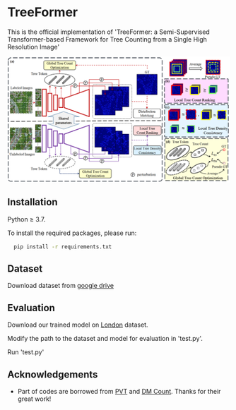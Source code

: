 
# TreeFormer

This is the official implementation of 'TreeFormer: a Semi-Supervised Transformer-based Framework for Tree Counting from a Single High Resolution Image'

<img src="sample_imgs/overview.png">

## Installation

Python ≥ 3.7.

To install the required packages, please run:


```bash
  pip install -r requirements.txt
```
    
## Dataset
Download dataset from [google drive](https://drive.google.com/file/d/1IccQ_VxS6UjpMfXFuo27t8X8cEFN4Rjo/view?usp=sharing)
## Evaluation
Download our trained model on [London](https://drive.google.com/file/d/1288zPMr5Ij7ayk2knFi3_BnLJCDP-8rU/view?usp=sharing) dataset.

Modify the path to the dataset and model for evaluation in 'test.py'.

Run 'test.py'
## Acknowledgements

 - Part of codes are borrowed from [PVT](https://github.com/whai362/PVT) and [DM Count](https://github.com/cvlab-stonybrook/DM-Count). Thanks for their great work!
 

